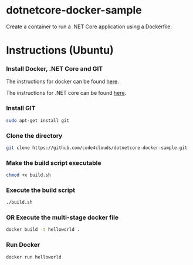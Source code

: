 # dotnetcore-docker-sample

Create a container to run a .NET Core application using a Dockerfile.

# Instructions (Ubuntu)

### Install Docker, .NET Core and GIT
The instructions for docker can be found [here](https://docs.docker.com/engine/installation/linux/docker-ce/ubuntu/).

The instructions for .NET core can be found [here](https://www.microsoft.com/net/core#linuxubuntu).

### Install GIT
``` bash
sudo apt-get install git
```
### Clone the directory
``` bash
git clone https://github.com/code4clouds/dotnetcore-docker-sample.git
```

### Make the build script executable
```bash
chmod +x build.sh
```
### Execute the build script
``` bash
./build.sh
```

### OR Execute the multi-stage docker file
``` bash
docker build -t helloworld .
```

### Run Docker
``` bash
docker run helloworld
```
 